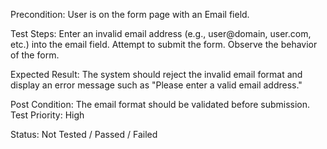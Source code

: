 
Precondition: User is on the form page with an Email field.

Test Steps:
Enter an invalid email address (e.g., user@domain, user.com, etc.) into the email field.
Attempt to submit the form.
Observe the behavior of the form.

Expected Result:
The system should reject the invalid email format and display an error message such as "Please enter a valid email address."

Post Condition: The email format should be validated before submission.
Test Priority: High

Status: Not Tested / Passed / Failed
